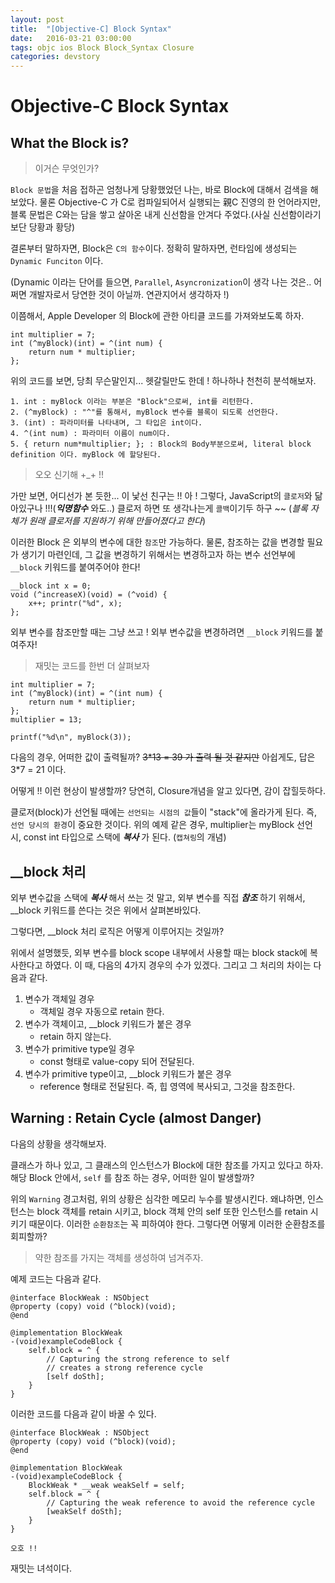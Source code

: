 ```yaml
---
layout: post
title:  "[Objective-C] Block Syntax"
date:   2016-03-21 03:00:00
tags: objc ios Block Block_Syntax Closure
categories: devstory
---
```

# Objective-C Block Syntax

## What the Block is?

> 이거슨 무엇인가?

`Block 문법`을 처음 접하곤 엄청나게 당황했었던 나는, 바로 Block에 대해서 검색을 해보았다. 물론 Objective-C 가 C로 컴파일되어서 실행되는 親C 진영의 한 언어라지만, 블록 문법은 C와는 담을 쌓고 살아온 내게 신선함을 안겨다 주었다.(사실 신선함이라기 보단 당황과 황당)

결론부터 말하자면, Block은 `C의 함수`이다. 정확히 말하자면, 런타임에 생성되는 `Dynamic Funciton` 이다.

(Dynamic 이라는 단어를 들으면, `Parallel`, `Asyncronization`이 생각 나는 것은.. 어쩌면 개발자로서 당연한 것이 아닐까. 연관지어서 생각하자 !)

이쯤해서, Apple Developer 의 Block에 관한 아티클 코드를 가져와보도록 하자.


```objc
int multiplier = 7;
int (^myBlock)(int) = ^(int num) {
    return num * multiplier; 
};
```

위의 코드를 보면, 당최 무슨말인지... 헷갈릴만도 한데 ! 하나하나 천천히 분석해보자.

```
1. int : myBlock 이라는 부분은 "Block"으로써, int를 리턴한다.
2. (^myBlock) : "^"를 통해서, myBlock 변수를 블록이 되도록 선언한다.
3. (int) : 파라미터를 나타내며, 그 타입은 int이다.
4. ^(int num) : 파라미터 이름이 num이다.
5. { return num*multiplier; }; : Block의 Body부분으로써, literal block definition 이다. myBlock 에 할당된다.
```

> 오오 신기해 +_+ !!


가만 보면, 어디선가 본 듯한... 이 낯선 친구는 !! 아 ! 그렇다, JavaScript의 `클로저`와 닮아있구나 !!!(***익명함수*** 와도..) 클로저 하면 또 생각나는게 `콜백`이기두 하구 ~~ (*블록 자체가 원래 클로저를 지원하기 위해 만들어졌다고 한다*)

이러한 Block 은 외부의 변수에 대한 `참조`만 가능하다.
물론, 참조하는 값을 변경할 필요가 생기기 마련인데, 그 값을 변경하기 위해서는 변경하고자 하는 변수 선언부에 `__block` 키워드를 붙여주어야 한다!

```objc
__block int x = 0;
void (^increaseX)(void) = (^void) {
    x++; printr("%d", x); 
};
```

외부 변수를 참조만할 때는 그냥 쓰고 !
외부 변수값을 변경하려면 `__block` 키워드를 붙여주자!


> 재밋는 코드를 한번 더 살펴보자

```
int multiplier = 7;
int (^myBlock)(int) = ^(int num) { 
    return num * multiplier; 
};
multiplier = 13;
 
printf("%d\n", myBlock(3));
```

다음의 경우, 어떠한 값이 출력될까?
~~3*13 = 39 가 출력 될 것 같지만~~ 아쉽게도, 
답은 3\*7 = 21 이다.

어떻게 !! 이런 현상이 발생할까?
당연히, Closure개념을 알고 있다면, 감이 잡힐듯하다.

클로저(block)가 선언될 때에는 `선언되는 시점의 값`들이 "stack"에 올라가게 된다. 즉, `선언 당시의 환경`이 중요한 것이다. 위의 예제 같은 경우, multiplier는 myBlock 선언 시, const int 타입으로 스택에 ***복사*** 가 된다. (`캡쳐링`의 개념)

## __block 처리

외부 변수값을 스택에 ***복사*** 해서 쓰는 것 말고, 외부 변수를 직접 ***참조*** 하기 위해서, __block 키워드를 쓴다는 것은 위에서 살펴본바있다. 

그렇다면, __block 처리 로직은 어떻게 이루어지는 것일까?

위에서 설명했듯, 외부 변수를 block scope 내부에서 사용할 때는 block stack에 복사한다고 하였다. 이 때, 다음의 4가지 경우의 수가 있겠다. 그리고 그 처리의 차이는 다음과 같다.

1. 변수가 객체일 경우
    - 객체일 경우 자동으로 retain 한다. 
2. 변수가 객체이고, __block 키워드가 붙은 경우
    - retain 하지 않는다.
3. 변수가 primitive type일 경우
    - const 형태로 value-copy 되어 전달된다.
4. 변수가 primitive type이고, __block 키워드가 붙은 경우
    - reference 형태로 전달된다. 즉, 힙 영역에 복사되고, 그것을 참조한다.


## Warning : Retain Cycle (almost Danger)

다음의 상황을 생각해보자.

클래스가 하나 있고, 그 클래스의 인스턴스가  Block에 대한 참조를 가지고 있다고 하자. 해당 Block 안에서, `self` 를 참조 하는 경우, 어떠한 일이 발생할까?

위의 `Warning` 경고처럼, 위의 상황은 심각한 메모리 누수를 발생시킨다. 왜냐하면, 인스턴스는 block 객체를 retain 시키고, block 객체 안의 self 또한 인스턴스를 retain 시키기 때문이다. 이러한 `순환참조`는 꼭 피하여야 한다. 그렇다면 어떻게 이러한 순환참조를 회피할까?

> 약한 참조를 가지는 객체를 생성하여 넘겨주자.


예제 코드는 다음과 같다.

```objc
@interface BlockWeak : NSObject
@property (copy) void (^block)(void);
@end

@implementation BlockWeak
-(void)exampleCodeBlock {
    self.block = ^ {
        // Capturing the strong reference to self
        // creates a strong reference cycle
        [self doSth];           
    }
}
```

이러한 코드를 다음과 같이 바꿀 수 있다.

```objc
@interface BlockWeak : NSObject
@property (copy) void (^block)(void);
@end

@implementation BlockWeak
-(void)exampleCodeBlock {
    BlockWeak * __weak weakSelf = self;
    self.block = ^ {
        // Capturing the weak reference to avoid the reference cycle
        [weakSelf doSth];
    }
}
```

`오호 !!`

재밋는 녀석이다.